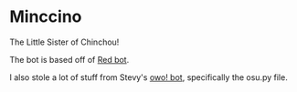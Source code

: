 # Minccino
The Little Sister of Chinchou!

The bot is based off of [Red bot](https://github.com/Cog-Creators/Red-DiscordBot).

I also stole a lot of stuff from Stevy's [owo! bot](https://github.com/AznStevy/owo), specifically the osu.py file. 
